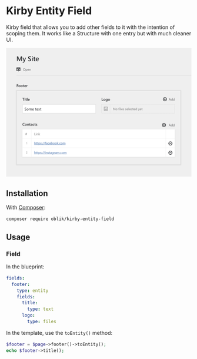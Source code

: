 # Kirby Entity Field

Kirby field that allows you to add other fields to it with the intention of scoping them. It works like a Structure with one entry but with much cleaner UI.

![Panel screenshot](screen.png)

## Installation

With [Composer](https://packagist.org/packages/oblik/kirby-entity-field):

```
composer require oblik/kirby-entity-field
```

## Usage

### Field

In the blueprint:

```yml
fields:
  footer:
    type: entity
    fields:
      title:
        type: text
      logo:
        type: files
```

In the template, use the `toEntity()` method:

```php
$footer = $page->footer()->toEntity();
echo $footer->title();
```
